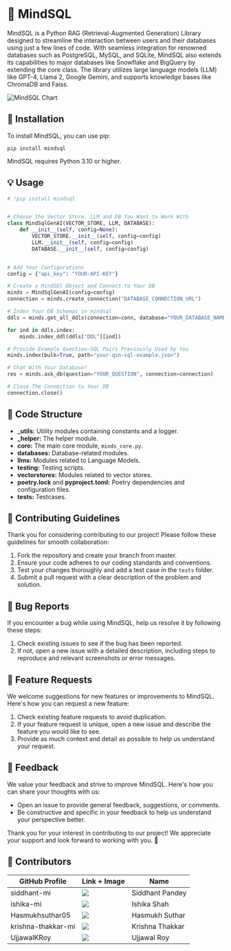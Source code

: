# 🧠 MindSQL

MindSQL is a Python RAG (Retrieval-Augmented Generation) Library designed to streamline the interaction between users and their databases using just a few lines of code. With seamless integration for renowned databases such as PostgreSQL, MySQL, and SQLite, MindSQL also extends its capabilities to major databases like Snowflake and BigQuery by extending the core class. The library utilizes large language models (LLM) like GPT-4, Llama 2, Google Gemini, and supports knowledge bases like ChromaDB and Faiss.

![MindSQL Chart](https://github.com/Sammindinventory/MindSQL/assets/77489054/bc993117-8da9-4b4f-b217-8a33db65c342)


## 🚀 Installation

To install MindSQL, you can use pip:

```commandline
pip install mindsql
```

MindSQL requires Python 3.10 or higher.

## 💡 Usage
```python
# !pip install mindsql


# Choose the Vector Store. LLM and DB You Want to Work With
class MindSqlGenAI(VECTOR_STORE, LLM, DATABASE):
    def __init__(self, config=None):
        VECTOR_STORE.__init__(self, config=config)
        LLM.__init__(self, config=config)
        DATABASE.__init__(self, config=config)


# Add Your Configurations
config = {"api_key": "YOUR-API-KEY"}

# Create a MindSQl Object and Connect to Your DB
minds = MindSqlGenAI(config=config)
connection = minds.create_connection("DATABASE_CONNECTION_URL")

# Index Your DB Schemas in mindsql
ddls = minds.get_all_ddls(connection=conn, database="YOUR_DATABASE_NAME")

for ind in ddls.index:
    minds.index_ddl(ddls["DDL"][ind])

# Provide Example Question-SQL Pairs Previously Used by You
minds.index(bulk=True, path="your-qsn-sql-example.json")

# Chat With Your Database!
res = minds.ask_db(question="YOUR_QUESTION", connection=connection)

# Close The Connection to Your DB
connection.close()
```
## 📁 Code Structure 

- **_utils:** Utility modules containing constants and a logger.
- **_helper:** The helper module.
- **core:** The main core module, `minds_core.py`.
- **databases:** Database-related modules.
- **llms:** Modules related to Language Models.
- **testing:** Testing scripts.
- **vectorstores:** Modules related to vector stores.
- **poetry.lock** and **pyproject.toml:** Poetry dependencies and configuration files.
- **tests:** Testcases.

## 🤝 Contributing Guidelines 

Thank you for considering contributing to our project! Please follow these guidelines for smooth collaboration:

1. Fork the repository and create your branch from master.
2. Ensure your code adheres to our coding standards and conventions.
3. Test your changes thoroughly and add a test case in the `tests` folder.
4. Submit a pull request with a clear description of the problem and solution.

## 🐛 Bug Reports

If you encounter a bug while using MindSQL, help us resolve it by following these steps:

1. Check existing issues to see if the bug has been reported.
2. If not, open a new issue with a detailed description, including steps to reproduce and relevant screenshots or error messages.

##  🚀 Feature Requests

We welcome suggestions for new features or improvements to MindSQL. Here's how you can request a new feature:

1. Check existing feature requests to avoid duplication.
2. If your feature request is unique, open a new issue and describe the feature you would like to see.
3. Provide as much context and detail as possible to help us understand your request.

## 📣 Feedback

We value your feedback and strive to improve MindSQL. Here's how you can share your thoughts with us:

- Open an issue to provide general feedback, suggestions, or comments.
- Be constructive and specific in your feedback to help us understand your perspective better.

Thank you for your interest in contributing to our project! We appreciate your support and look forward to working with you. 🚀


## 🌟 Contributors

| GitHub Profile      | Link + Image                                                                                    | Name            |
|---------------------|-------------------------------------------------------------------------------------------------|-----------------|
| siddhant-mi         | [![](https://github.com/siddhant-mi.png?size=50)](https://github.com/siddhant-mi)               | Siddhant Pandey |
| ishika-mi           | [![](https://github.com/ishika-mi.png?size=50)](https://github.com/ishika-mi)                   | Ishika Shah     |
| Hasmukhsuthar05     | [![](https://github.com/Hasmukhsuthar05.png?size=50)](https://github.com/Hasmukhsuthar05)       | Hasmukh Suthar  |
| 	krishna-thakkar-mi | [![](https://github.com/krishna-thakkar-mi.png?size=50)](https://github.com/krishna-thakkar-mi) | Krishna Thakkar |
| UjjawalKRoy         | [![](https://github.com/UjjawalKRoy.png?size=50)](https://github.com/UjjawalKRoy)               | Ujjawal Roy     |
